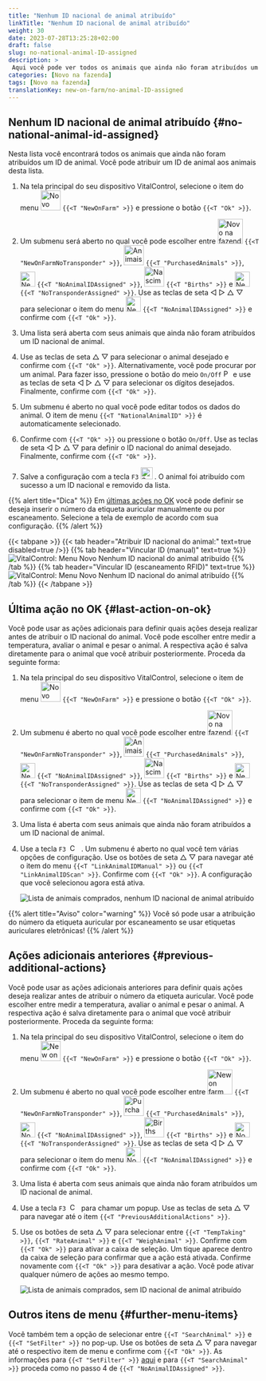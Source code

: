 ```yaml
---
title: "Nenhum ID nacional de animal atribuído"
linkTitle: "Nenhum ID nacional de animal atribuído"
weight: 30
date: 2023-07-28T13:25:28+02:00
draft: false
slug: no-national-animal-ID-assigned
description: >
 Aqui você pode ver todos os animais que ainda não foram atribuídos um ID nacional de animal e atribuir um ID nacional de animal.
categories: [Novo na fazenda]
tags: [Novo na fazenda]
translationKey: new-on-farm/no-animal-ID-assigned
---
```

## Nenhum ID nacional de animal atribuído {#no-national-animal-id-assigned}

Nesta lista você encontrará todos os animais que ainda não foram atribuídos um ID de animal. Você pode atribuir um ID de animal aos animais desta lista.

1. Na tela principal do seu dispositivo VitalControl, selecione o item do menu <img src="/icons/main/new-on-farm.svg" width="40" align="bottom" alt="Novo na fazenda" /> `{{<T "NewOnFarm" >}}` e pressione o botão `{{<T "Ok" >}}`.

2. Um submenu será aberto no qual você pode escolher entre <img src="/icons/registration/new-on-farm-no-transponder.svg" width="50" align="bottom" alt="Novo na fazenda, sem transponder" /> `{{<T "NewOnFarmNoTransponder" >}}`, <img src="/icons/main/new-on-farm.svg" width="40" align="bottom" alt="Animais comprados" /> `{{<T "PurchasedAnimals" >}}`, <img src="/icons/registration/no-eartag-number.svg" width="30" align="bottom" alt="Nenhum ID nacional de animal" /> `{{<T "NoAnimalIDAssigned" >}}`, <img src="/icons/main/births.svg" width="40" align="bottom" alt="Nascimentos" /> `{{<T "Births" >}}` e <img src="/icons/registration/no-transponder.svg" width="30" align="bottom" alt="Nenhum transponder atribuído" /> `{{<T "NoTransponderAssigned" >}}`. Use as teclas de seta ◁ ▷ △ ▽ para selecionar o item do menu <img src="/icons/registration/no-eartag-number.svg" width="30" align="bottom" alt="Nenhum ID nacional de animal" /> `{{<T "NoAnimalIDAssigned" >}}` e confirme com `{{<T "Ok" >}}`.

3. Uma lista será aberta com seus animais que ainda não foram atribuídos um ID nacional de animal.

4. Use as teclas de seta △ ▽ para selecionar o animal desejado e confirme com `{{<T "Ok" >}}`. Alternativamente, você pode procurar por um animal. Para fazer isso, pressione o botão do meio `On/Off` <img src="/icons/footer/search.svg" width="15" align="bottom" alt="Pesquisar" /> e use as teclas de seta ◁ ▷ △ ▽ para selecionar os dígitos desejados. Finalmente, confirme com `{{<T "Ok" >}}`.


5. Um submenu é aberto no qual você pode editar todos os dados do animal. O item de menu `{{<T "NationalAnimalID" >}}` é automaticamente selecionado.

6. Confirme com `{{<T "Ok" >}}` ou pressione o botão `On/Off`. Use as teclas de seta ◁ ▷ △ ▽ para definir o ID nacional do animal desejado. Finalmente, confirme com `{{<T "Ok" >}}`.

7. Salve a configuração com a tecla `F3` <img src="/icons/footer/save.svg" width="24" align="bottom" alt="Save" />&nbsp;. O animal foi atribuído com sucesso a um ID nacional e removido da lista.

{{% alert title="Dica" %}}
Em [últimas ações no OK](#last-action-on-ok) você pode definir se deseja inserir o número da etiqueta auricular manualmente ou por escaneamento. Selecione a tela de exemplo de acordo com sua configuração. 
{{% /alert %}}

{{< tabpane >}}
{{< tab header="Atribuir ID nacional do animal:" text=true disabled=true />}}
{{% tab header="Vincular ID (manual)" text=true %}}
![VitalControl: Menu Novo Nenhum ID nacional do animal atribuído](../images/noanimalID.png "Vincular ID (manual)")
{{% /tab %}}
{{% tab header="Vincular ID (escaneamento RFID)" text=true %}}
![VitalControl: Menu Novo Nenhum ID nacional do animal atribuído](../images/noanimalID-scan.png "Vincular ID (escaneamento RFID)")
{{% /tab %}}
{{< /tabpane >}}        

## Última ação no OK {#last-action-on-ok}

Você pode usar as ações adicionais para definir quais ações deseja realizar antes de atribuir o ID nacional do animal. Você pode escolher entre medir a temperatura, avaliar o animal e pesar o animal. A respectiva ação é salva diretamente para o animal que você atribuir posteriormente. Proceda da seguinte forma:

1. Na tela principal do seu dispositivo VitalControl, selecione o item de menu <img src="/icons/main/new-on-farm.svg" width="40" align="bottom" alt="Novo na fazenda" /> `{{<T "NewOnFarm" >}}` e pressione o botão `{{<T "Ok" >}}`.

2. Um submenu é aberto no qual você pode escolher entre <img src="/icons/registration/new-on-farm-no-transponder.svg" width="50" align="bottom" alt="Novo na fazenda, sem transponder" /> `{{<T "NewOnFarmNoTransponder" >}}`, <img src="/icons/main/new-on-farm.svg" width="40" align="bottom" alt="Animais comprados" /> `{{<T "PurchasedAnimals" >}}`, <img src="/icons/registration/no-eartag-number.svg" width="30" align="bottom" alt="Nenhum ID nacional do animal" /> `{{<T "NoAnimalIDAssigned" >}}`, <img src="/icons/main/births.svg" width="40" align="bottom" alt="Nascimentos" /> `{{<T "Births" >}}` e <img src="/icons/registration/no-transponder.svg" width="30" align="bottom" alt="Nenhum transponder atribuído" /> `{{<T "NoTransponderAssigned" >}}`. Use as teclas de seta ◁ ▷ △ ▽ para selecionar o item de menu <img src="/icons/registration/no-eartag-number.svg" width="30" align="bottom" alt="Nenhum ID nacional do animal" /> `{{<T "NoAnimalIDAssigned" >}}` e confirme com `{{<T "Ok" >}}`.


3. Uma lista é aberta com seus animais que ainda não foram atribuídos a um ID nacional de animal.

4. Use a tecla `F3` &nbsp;<img src="/icons/footer/open-popup.svg" width="15" align="bottom" alt="Call popup" />&nbsp; . Um submenu é aberto no qual você tem várias opções de configuração. Use os botões de seta △ ▽ para navegar até o item do menu `{{<T "LinkAnimalIDManual" >}}` ou `{{<T "LinkAnimalIDScan" >}}`. Confirme com `{{<T "Ok" >}}`. A configuração que você selecionou agora está ativa.

    ![Lista de animais comprados, nenhum ID nacional de animal atribuído](../images/link.png "Nenhum ID nacional de animal atribuído, Link")

{{% alert title="Aviso" color="warning" %}}
Você só pode usar a atribuição do número da etiqueta auricular por escaneamento se usar etiquetas auriculares eletrônicas!
{{% /alert %}}

## Ações adicionais anteriores {#previous-additional-actions}

Você pode usar as ações adicionais anteriores para definir quais ações deseja realizar antes de atribuir o número da etiqueta auricular. Você pode escolher entre medir a temperatura, avaliar o animal e pesar o animal. A respectiva ação é salva diretamente para o animal que você atribuir posteriormente. Proceda da seguinte forma:

1. Na tela principal do seu dispositivo VitalControl, selecione o item do menu <img src="/icons/main/new-on-farm.svg" width="40" align="bottom" alt="New on farm" /> `{{<T "NewOnFarm" >}}` e pressione o botão `{{<T "Ok" >}}`.

2. Um submenu é aberto no qual você pode escolher entre <img src="/icons/registration/new-on-farm-no-transponder.svg" width="50" align="bottom" alt="New on farm, no transponder" /> `{{<T "NewOnFarmNoTransponder" >}}`, <img src="/icons/main/new-on-farm.svg" width="40" align="bottom" alt="Purchased animals" /> `{{<T "PurchasedAnimals" >}}`, <img src="/icons/registration/no-eartag-number.svg" width="30" align="bottom" alt="No national animal ID" /> `{{<T "NoAnimalIDAssigned" >}}`, <img src="/icons/main/births.svg" width="40" align="bottom" alt="Births" /> `{{<T "Births" >}}` e <img src="/icons/registration/no-transponder.svg" width="30" align="bottom" alt="No transponder assigned" /> `{{<T "NoTransponderAssigned" >}}`. Use as teclas de seta ◁ ▷ △ ▽ para selecionar o item do menu <img src="/icons/registration/no-eartag-number.svg" width="30" align="bottom" alt="No national animal ID" /> `{{<T "NoAnimalIDAssigned" >}}` e confirme com `{{<T "Ok" >}}`.


3. Uma lista é aberta com seus animais que ainda não foram atribuídos um ID nacional de animal.

4. Use a tecla `F3` &nbsp;<img src="/icons/footer/open-popup.svg" width="15" align="bottom" alt="Chamar popup" />&nbsp; para chamar um popup. Use as teclas de seta △ ▽ para navegar até o item `{{<T "PreviousAdditionalActions" >}}`.

5. Use os botões de seta △ ▽ para selecionar entre `{{<T "TempTaking" >}}`, `{{<T "RateAnimal" >}}` e `{{<T "WeighAnimal" >}}`. Confirme com `{{<T "Ok" >}}` para ativar a caixa de seleção. Um tique aparece dentro da caixa de seleção para confirmar que a ação está ativada. Confirme novamente com `{{<T "Ok" >}}` para desativar a ação. Você pode ativar qualquer número de ações ao mesmo tempo.

    ![Lista de animais comprados, sem ID nacional de animal atribuído](../images/aidditional-actions.png "Sem ID nacional de animal atribuído, Link")

 ## Outros itens de menu {#further-menu-items}

Você também tem a opção de selecionar entre `{{<T "SearchAnimal" >}}` e `{{<T "SetFilter" >}}` no pop-up. Use os botões de seta △ ▽ para navegar até o respectivo item de menu e confirme com `{{<T "Ok" >}}`. As informações para `{{<T "SetFilter" >}}` [aqui](/pt/docs/filter/) e para `{{<T "SearchAnimal" >}}` proceda como no passo 4 de `{{<T "NoAnimalIDAssigned" >}}`.
